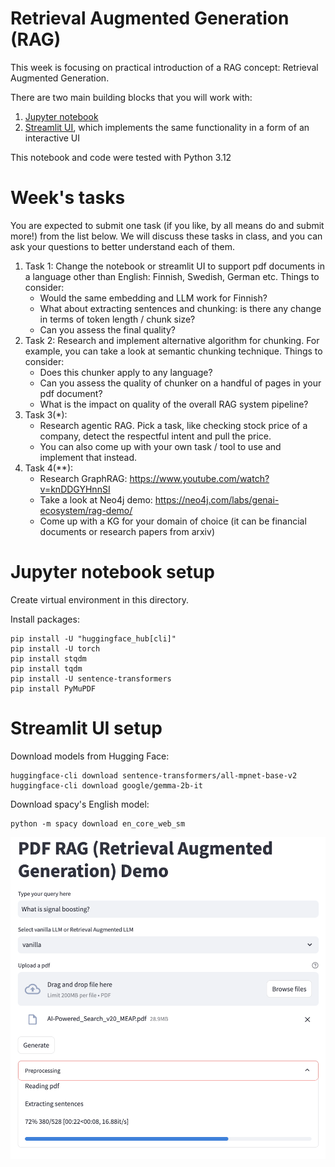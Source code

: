 # Retrieval Augmented Generation (RAG)
This week is focusing on practical introduction of a RAG concept: Retrieval Augmented Generation.

There are two main building blocks that you will work with:
1. [Jupyter notebook](00_simple_local_rag.ipynb)
2. [Streamlit UI](pdf_rag_ui.py), which implements the same functionality in a form of an interactive UI

This notebook and code were tested with Python 3.12

# Week's tasks
You are expected to submit one task (if you like, by all means do and submit more!) from the list below.
We will discuss these tasks in class, and you can ask your questions to better understand each of them.

1. Task 1: Change the notebook or streamlit UI to support pdf documents in a language other than English: Finnish, Swedish, German etc. Things to consider:
   * Would the same embedding and LLM work for Finnish?
   * What about extracting sentences and chunking: is there any change in terms of token length / chunk size?
   * Can you assess the final quality?
2. Task 2: Research and implement alternative algorithm for chunking. For example, you can take a look at semantic chunking technique. Things to consider:
   * Does this chunker apply to any language?
   * Can you assess the quality of chunker on a handful of pages in your pdf document?
   * What is the impact on quality of the overall RAG system pipeline?
3. Task 3(*):
   * Research agentic RAG. Pick a task, like checking stock price of a company, detect the respectful intent and pull the price.
   * You can also come up with your own task / tool to use and implement that instead. 
4. Task 4(**):
   * Research GraphRAG: https://www.youtube.com/watch?v=knDDGYHnnSI
   * Take a look at Neo4j demo: https://neo4j.com/labs/genai-ecosystem/rag-demo/
   * Come up with a KG for your domain of choice (it can be financial documents or research papers from arxiv)

# Jupyter notebook setup
Create virtual environment in this directory.

Install packages:
```
pip install -U "huggingface_hub[cli]"
pip install -U torch
pip install stqdm
pip install tqdm
pip install -U sentence-transformers
pip install PyMuPDF
```
# Streamlit UI setup
Download models from Hugging Face:
```
huggingface-cli download sentence-transformers/all-mpnet-base-v2
huggingface-cli download google/gemma-2b-it
```

Download spacy's English model:
```
python -m spacy download en_core_web_sm
```

![PDF RAG Demo](img/pdf_rag_ui_preprocessing.png)
